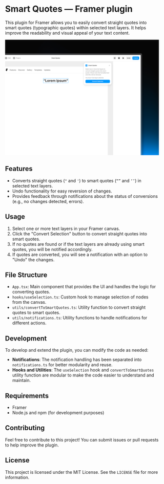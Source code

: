 # Smart Quotes — Framer plugin

This plugin for Framer allows you to easily convert straight quotes into smart quotes (typographic quotes) within selected text layers. It helps improve the readability and visual appeal of your text content.

![Plugin window screenshot](images/back.png)

## Features

- Converts straight quotes (`"` and `'`) to smart quotes (`“”` and `‘’`) in selected text layers.
- Undo functionality for easy reversion of changes.
- Provides feedback through notifications about the status of conversions (e.g., no changes detected, errors).

## Usage

1. Select one or more text layers in your Framer canvas.
2. Click the "Convert Selection" button to convert straight quotes into smart quotes.
3. If no quotes are found or if the text layers are already using smart quotes, you will be notified accordingly.
4. If quotes are converted, you will see a notification with an option to "Undo" the changes.

## File Structure

- `App.tsx`: Main component that provides the UI and handles the logic for converting quotes.
- `hooks/useSelection.ts`: Custom hook to manage selection of nodes from the canvas.
- `utils/convertToSmartQuotes.ts`: Utility function to convert straight quotes to smart quotes.
- `utils/notifications.ts`: Utility functions to handle notifications for different actions.

## Development

To develop and extend the plugin, you can modify the code as needed:

- **Notifications**: The notification handling has been separated into `notifications.ts` for better modularity and reuse.
- **Hooks and Utilities**: The `useSelection` hook and `convertToSmartQuotes` utility function are modular to make the code easier to understand and maintain.

## Requirements

- Framer
- Node.js and npm (for development purposes)

## Contributing

Feel free to contribute to this project! You can submit issues or pull requests to help improve the plugin.

## License
This project is licensed under the MIT License. See the `LICENSE` file for more information.
